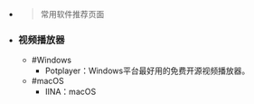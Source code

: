 - > 常用软件推荐页面
- ### 视频播放器
    - #Windows
        - Potplayer：Windows平台最好用的免费开源视频播放器。
    - #macOS
        - IINA：macOS
